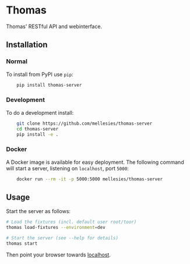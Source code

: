 # Thomas

Thomas' RESTful API and webinterface.

## Installation

### Normal
To install from PyPI use `pip`:

```bash
    pip install thomas-server
```

### Development
To do a development install:

```bash
    git clone https://github.com/mellesies/thomas-server
    cd thomas-server
    pip install -e .
```

### Docker
A Docker image is available for easy deployment. The following command will
start a server, listening on `localhost`, port `5000`:

```bash
    docker run --rm -it -p 5000:5000 mellesies/thomas-server
```

## Usage
Start the server as follows:

```bash
# Load the fixtures (incl. default user root/toor)
thomas load-fixtures --environment=dev

# Start the server (see --help for details)
thomas start
```

Then point your browser towards [localhost](http://localhost:5000/static/index.html).
